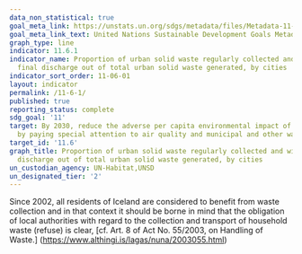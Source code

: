 ```yaml
---
data_non_statistical: true
goal_meta_link: https://unstats.un.org/sdgs/metadata/files/Metadata-11-06-01.pdf
goal_meta_link_text: United Nations Sustainable Development Goals Metadata (pdf 2066kB)
graph_type: line
indicator: 11.6.1
indicator_name: Proportion of urban solid waste regularly collected and with adequate
  final discharge out of total urban solid waste generated, by cities
indicator_sort_order: 11-06-01
layout: indicator
permalink: /11-6-1/
published: true
reporting_status: complete
sdg_goal: '11'
target: By 2030, reduce the adverse per capita environmental impact of cities, including
  by paying special attention to air quality and municipal and other waste management
target_id: '11.6'
graph_title: Proportion of urban solid waste regularly collected and with adequate final
  discharge out of total urban solid waste generated, by cities
un_custodian_agency: UN-Habitat,UNSD
un_designated_tier: '2'
---
```


Since 2002, all residents of Iceland are considered to benefit from waste collection
and in that context it should be borne in mind that the obligation of local authorities with regard to the collection and transport of household waste (refuse) is clear, [cf. Art. 8 of Act No. 55/2003, on Handling of Waste.] (https://www.althingi.is/lagas/nuna/2003055.html)
